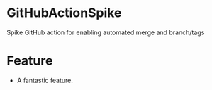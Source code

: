 # GitHubActionSpike
Spike GitHub action for enabling automated merge and branch/tags

# Feature

* A fantastic feature.
